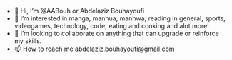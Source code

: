 - 👋 Hi, I’m @AABouh or Abdelaziz Bouhayoufi
- 👀 I’m interested in manga, manhua, manhwa, reading in general, sports, videogames, technology, code, eating and cooking and alot more! 
- 💞️ I’m looking to collaborate on anything that can upgrade or reinforce my skills.
- 📫 How to reach me abdelaziz.bouhayoufi@gmail.com

<!---
AABouh/AABouh is a ✨ special ✨ repository because its `README.md` (this file) appears on your GitHub profile.
You can click the Preview link to take a look at your changes.
--->

